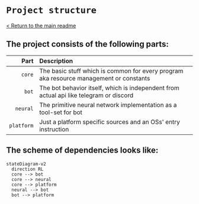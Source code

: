 # `Project structure`

[< Return to the main readme][docs_main_readme]

## The project consists of the following parts:

<p align="center">

|     Part     |                                      Description                                       |
|          --: |                                          :--                                           |
|       `core` | The basic stuff which is common for every program aka resource management or constants |
|        `bot` | The bot behavior itself, which is independent from actual api like telegram or discord |
|     `neural` | The primitive neural network implementation as a tool-set for bot                      |
|   `platform` | Just a platform specific sources and an OSs' entry instruction                         |

</p>

## The scheme of dependencies looks like:

<p align="center">

```mermaid
stateDiagram-v2
  direction RL
  core --> bot
  core --> neural
  core --> platform
  neural --> bot
  bot --> platform
```

</p>

[docs_main_readme]: ./../README.md
